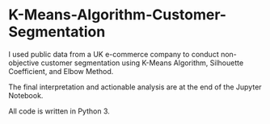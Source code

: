 # K-Means-Algorithm-Customer-Segmentation
I used public data from a UK e-commerce company to conduct non-objective customer segmentation using K-Means Algorithm, Silhouette Coefficient, and Elbow Method. 

The final interpretation and actionable analysis are at the end of the Jupyter Notebook.

All code is written in Python 3.
